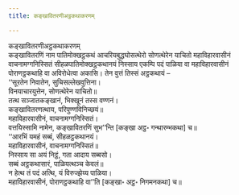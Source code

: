 ```yaml
---
title: कङ्खावितरणीअट्ठकथाकरणम्

---
```

कङ्खावितरणीअट्ठकथाकरणम्  
कङ्खावितरणिं नाम पातिमोक्खट्ठकथं आचरियबुद्धघोसत्थेरो सोणत्थेरेन याचितो महाविहारवासीनं वाचनामग्गनिस्सितं सीहळपातिमोक्खट्ठकथानयं निस्साय एकम्पि पदं पाळिया वा महाविहारवासीनं पोराणट्ठकथाहि वा अविरोधेत्वा अकासि। तेन वुत्तं तिस्सं अट्ठकथायं –  
‘‘सूरतेन निवातेन, सुचिसल्‍लेखवुत्तिना।  
विनयाचारयुत्तेन, सोणत्थेरेन याचितो॥  
तत्थ सञ्‍जातकङ्खानं, भिक्खूनं तस्स वण्णनं।  
कङ्खावितरणत्थाय, परिपुण्णविनिच्छयं॥  
महाविहारवासीनं, वाचनामग्गनिस्सितं।  
वत्तयिस्सामि नामेन, कङ्खावितरणिं सुभ’’न्ति [कङ्खा अट्ठ॰ गन्थारम्भकथा] च॥  
‘‘आरभिं यमहं सब्बं, सीहळट्ठकथानयं।  
महाविहारवासीनं, वाचनामग्गनिस्सितं॥  
निस्साय सा अयं निट्ठं, गता आदाय सब्बसो।  
सब्बं अट्ठकथासारं, पाळियत्थञ्‍च केवलं॥  
न हेत्थ तं पदं अत्थि, यं विरुज्झेय्य पाळिया।  
महाविहारवासीनं, पोराणट्ठकथाहि वा’’ति [कङ्खा॰ अट्ठ॰ निगमनकथा] च॥  